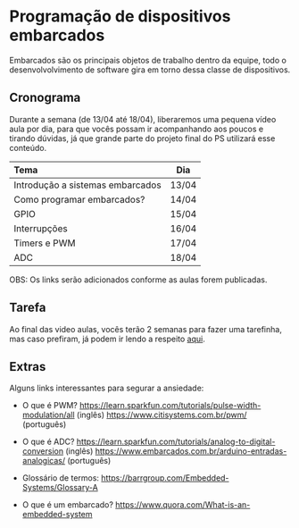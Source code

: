 # Programação de dispositivos embarcados

Embarcados são os principais objetos de trabalho dentro da equipe, todo o desenvolvolvimento de software gira em torno dessa classe de dispositivos.

## Cronograma

Durante a semana (de 13/04 até 18/04), liberaremos uma pequena vídeo aula por dia, para que vocês possam ir acompanhando aos poucos e tirando dúvidas, já que grande parte do projeto final do PS utilizará esse conteúdo.

| Tema                                    | Dia           |
| :---                                    |     :----:    |
| Introdução a sistemas embarcados        | 13/04         |
| Como programar embarcados?              | 14/04         |
| GPIO                                    | 15/04         |
| Interrupções                            | 16/04         |
| Timers e PWM                            | 17/04         |
| ADC                                     | 18/04         |

OBS: Os links serão adicionados conforme as aulas forem publicadas.

## Tarefa

Ao final das video aulas, vocês terão 2 semanas para fazer uma tarefinha, mas caso prefiram, já podem ir lendo a respeito [aqui](./Tarefa/README.md).

## Extras

Alguns links interessantes para segurar a ansiedade:

* O que é PWM?
https://learn.sparkfun.com/tutorials/pulse-width-modulation/all (inglês)
https://www.citisystems.com.br/pwm/ (português)

* O que é ADC?
https://learn.sparkfun.com/tutorials/analog-to-digital-conversion (inglês)
https://www.embarcados.com.br/arduino-entradas-analogicas/ (português)

* Glossário de termos:
https://barrgroup.com/Embedded-Systems/Glossary-A

* O que é um embarcado?
https://www.quora.com/What-is-an-embedded-system